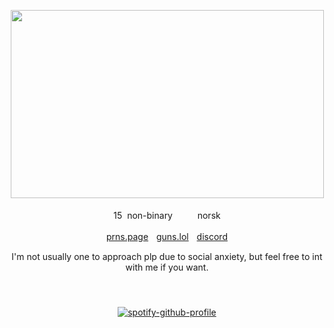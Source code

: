 

<div align="center">

‎<img src="https://github.com/user-attachments/assets/b6d74c92-62d5-4d89-bf05-5bc128585179" width="501" height="301"/>

15 ‎ ‎non-binary ‎ ‎ <img src="https://64.media.tumblr.com/d53651c8742df21a09246888d8459da1/9a530f57905ff2e6-c3/s75x75_c1/84b009debc0aee767c924a7b5481330fe5625b75.gifv" width="15" height="12"/>ㅤnorsk

[prns.page](https://en.pronouns.page/@Sloanrocks)ㅤ[guns.lol](https://guns.lol/sloanrocks)ㅤ[discord](https://discord.com/users/597154711455531018)
</div>
<div align="center">
  I‎'m not usually one to approach plp due to social anxiety, but feel free to int with me if you want.
<img src="https://files.catbox.moe/ogbn0z.png" width="600" height="10"/>

‎ 

[![spotify-github-profile](https://spotify-github-profile.kittinanx.com/api/view?uid=31buv3yz5qvwdc5gfuwwzgen27qa&cover_image=true&theme=natemoo-re&show_offline=true&background_color=0d1117&interchange=false&bar_color=447444&bar_color_cover=false)](https://github.com/kittinan/spotify-github-profile)
</div>
